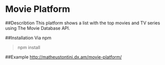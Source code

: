 # Movie Platform

##Describtion
This platform shows a list with the top movies and TV series using The Movie Database API.

##Installation
Via npm

> npm install

##Example 
http://matheustontini.dx.am/movie-platform/
